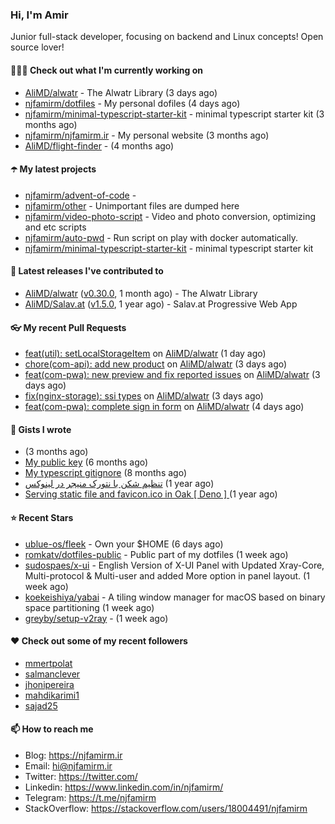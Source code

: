 ### Hi, I'm Amir

Junior full-stack developer, focusing on backend and Linux concepts!
Open source lover!

#### 👨🏻‍💻 Check out what I'm currently working on

- [AliMD/alwatr](https://github.com/AliMD/alwatr) - The Alwatr Library (3 days ago)
- [njfamirm/dotfiles](https://github.com/njfamirm/dotfiles) - My personal dofiles (4 days ago)
- [njfamirm/minimal-typescript-starter-kit](https://github.com/njfamirm/minimal-typescript-starter-kit) - minimal typescript starter kit (3 months ago)
- [njfamirm/njfamirm.ir](https://github.com/njfamirm/njfamirm.ir) - My personal website (3 months ago)
- [AliMD/flight-finder](https://github.com/AliMD/flight-finder) -  (4 months ago)

#### ☂️ My latest projects

- [njfamirm/advent-of-code](https://github.com/njfamirm/advent-of-code) - 
- [njfamirm/other](https://github.com/njfamirm/other) - Unimportant files are dumped here
- [njfamirm/video-photo-script](https://github.com/njfamirm/video-photo-script) - Video and photo conversion, optimizing and etc scripts
- [njfamirm/auto-pwd](https://github.com/njfamirm/auto-pwd) - Run script on play with docker automatically.
- [njfamirm/minimal-typescript-starter-kit](https://github.com/njfamirm/minimal-typescript-starter-kit) - minimal typescript starter kit

#### 🎉 Latest releases I've contributed to

- [AliMD/alwatr](https://github.com/AliMD/alwatr) ([v0.30.0](https://github.com/AliMD/alwatr/releases/tag/v0.30.0), 1 month ago) - The Alwatr Library
- [AliMD/Salav.at](https://github.com/AliMD/Salav.at) ([v1.5.0](https://github.com/AliMD/Salav.at/releases/tag/v1.5.0), 1 year ago) - Salav.at Progressive Web App

#### 👓 My recent Pull Requests

- [feat(util): setLocalStorageItem](https://github.com/AliMD/alwatr/pull/1092) on [AliMD/alwatr](https://github.com/AliMD/alwatr) (1 day ago)
- [chore(com-api): add new product](https://github.com/AliMD/alwatr/pull/1085) on [AliMD/alwatr](https://github.com/AliMD/alwatr) (3 days ago)
- [feat(com-pwa): new preview and fix reported issues](https://github.com/AliMD/alwatr/pull/1081) on [AliMD/alwatr](https://github.com/AliMD/alwatr) (3 days ago)
- [fix(nginx-storage): ssi types](https://github.com/AliMD/alwatr/pull/1080) on [AliMD/alwatr](https://github.com/AliMD/alwatr) (3 days ago)
- [feat(com-pwa): complete sign in form](https://github.com/AliMD/alwatr/pull/1077) on [AliMD/alwatr](https://github.com/AliMD/alwatr) (4 days ago)

#### 📓 Gists I wrote

- [](https://gist.github.com/022d07ecd84e69ad31ef0bcd32d86b59) (3 months ago)
- [My public key](https://gist.github.com/879f720c9ca74a0934ce571b7285ed34) (6 months ago)
- [My typescript gitignore](https://gist.github.com/6a40b1912daab3f91a02a7b53f3f76c3) (8 months ago)
- [تنظیم شکن با نتورک منیجر در لینوکس](https://gist.github.com/cc40c344e89bdcdf77085cbf1fc05162) (1 year ago)
- [Serving static file and favicon.ico in Oak [ Deno ] ](https://gist.github.com/9bcaca2b6a672e729c099193b4aafe9f) (1 year ago)

#### ⭐ Recent Stars

- [ublue-os/fleek](https://github.com/ublue-os/fleek) - Own your $HOME (6 days ago)
- [romkatv/dotfiles-public](https://github.com/romkatv/dotfiles-public) - Public part of my dotfiles (1 week ago)
- [sudospaes/x-ui](https://github.com/sudospaes/x-ui) - English Version of X-UI Panel with Updated Xray-Core, Multi-protocol &amp; Multi-user and added More option in panel layout. (1 week ago)
- [koekeishiya/yabai](https://github.com/koekeishiya/yabai) - A tiling window manager for macOS based on binary space partitioning (1 week ago)
- [greyby/setup-v2ray](https://github.com/greyby/setup-v2ray) -  (1 week ago)

#### ♥️ Check out some of my recent followers

- [mmertpolat](https://github.com/mmertpolat)
- [salmanclever](https://github.com/salmanclever)
- [jhonipereira](https://github.com/jhonipereira)
- [mahdikarimi1](https://github.com/mahdikarimi1)
- [sajad25](https://github.com/sajad25)

#### 📫 How to reach me

- Blog: https://njfamirm.ir
- Email: hi@njfamirm.ir
- Twitter: https://twitter.com/
- Linkedin: https://www.linkedin.com/in/njfamirm/
- Telegram: https://t.me/njfamirm
- StackOverflow: https://stackoverflow.com/users/18004491/njfamirm
